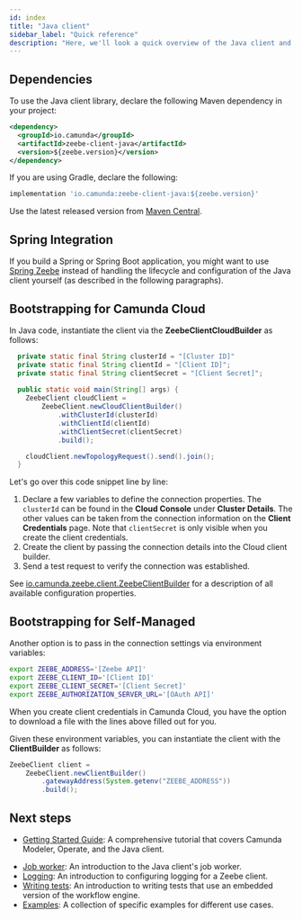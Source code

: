 ```yaml
---
id: index
title: "Java client"
sidebar_label: "Quick reference"
description: "Here, we'll look a quick overview of the Java client and next steps."
---
```


## Dependencies

To use the Java client library, declare the following Maven dependency in your project:

```xml
<dependency>
  <groupId>io.camunda</groupId>
  <artifactId>zeebe-client-java</artifactId>
  <version>${zeebe.version}</version>
</dependency>
```

If you are using Gradle, declare the following:

```groovy
implementation 'io.camunda:zeebe-client-java:${zeebe.version}'
```

Use the latest released version from [Maven Central](https://search.maven.org/artifact/io.camunda/zeebe-client-java).

## Spring Integration

If you build a Spring or Spring Boot application, you might want to use [Spring Zeebe](../../community-clients/spring) instead of handling the lifecycle and configuration of the Java client yourself (as described in the following paragraphs).

## Bootstrapping for Camunda Cloud

In Java code, instantiate the client via the **ZeebeClientCloudBuilder** as follows:

```java
  private static final String clusterId = "[Cluster ID]"
  private static final String clientId = "[Client ID]";
  private static final String clientSecret = "[Client Secret]";
 
  public static void main(String[] args) {
    ZeebeClient cloudClient =
        ZeebeClient.newCloudClientBuilder()
            .withClusterId(clusterId)
            .withClientId(clientId)
            .withClientSecret(clientSecret)
            .build();

    cloudClient.newTopologyRequest().send().join();
  }
```

Let's go over this code snippet line by line:

1. Declare a few variables to define the connection properties. The `clusterId` can be found in the **Cloud Console** under **Cluster Details**. The other values can be taken from the connection information on the **Client Credentials** page. Note that `clientSecret` is only visible when you create the client credentials.
2. Create the client by passing the connection details into the Cloud client builder.
4. Send a test request to verify the connection was established.

See [io.camunda.zeebe.client.ZeebeClientBuilder](https://javadoc.io/doc/io.zeebe/zeebe-client-java/latest/io/zeebe/client/ZeebeClientBuilder.html) for a description of all available configuration properties.

## Bootstrapping for Self-Managed

Another option is to pass in the connection settings via environment variables:

```bash
export ZEEBE_ADDRESS='[Zeebe API]'
export ZEEBE_CLIENT_ID='[Client ID]'
export ZEEBE_CLIENT_SECRET='[Client Secret]'
export ZEEBE_AUTHORIZATION_SERVER_URL='[OAuth API]'
```

When you create client credentials in Camunda Cloud, you have the option to download a file with the lines above filled out for you.

Given these environment variables, you can instantiate the client with the **ClientBuilder** as follows:

```java
ZeebeClient client =
    ZeebeClient.newClientBuilder()
        .gatewayAddress(System.getenv("ZEEBE_ADDRESS"))
        .build();
```

## Next steps

- [Getting Started Guide](https://github.com/camunda-cloud/camunda-cloud-get-started): A comprehensive tutorial that covers Camunda Modeler, Operate, and the Java client.

[//]:# "Should we link to the desktop browser version of the gettin started guide here?"

- [Job worker](job-worker.md): An introduction to the Java client's job worker.
- [Logging](logging.md): An introduction to configuring logging for a Zeebe client.
- [Writing tests](testing.md): An introduction to writing tests that use an embedded version of the workflow engine.
- [Examples](../java-client-examples/index.md): A collection of specific examples for different use cases.
